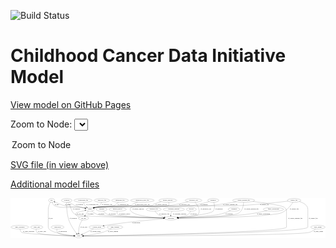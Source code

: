 <link rel='stylesheet' href="assets/style.css">
<link rel='stylesheet' href="https://unpkg.com/leaflet@1.5.1/dist/leaflet.css" integrity="sha512-xwE/Az9zrjBIphAcBb3F6JVqxf46+CDLwfLMHloNu6KEQCAWi6HcDUbeOfBIptF7tcCzusKFjFw2yuvEpDL9wQ==" crossorigin="">
<script type="text/javascript" src="https://code.jquery.com/jquery-3.2.1.min.js"></script>
<script type="text/javascript"  src="https://unpkg.com/leaflet@1.5.1/dist/leaflet.js"></script>
<script type="text/javascript" src="assets/actions.js"></script>

![Build Status](https://github.com/CBIIT/ccdi-model/actions/workflows/model-test-and-deploy.yml/badge.svg)

# Childhood Cancer Data Initiative Model

[View model on GitHub Pages](https://cbiit.github.io/ccdi-model/)



Zoom to Node: <select id="node_select">
  <option value="">Zoom to Node</option>
</select>
<div id="model"></div>

<p>
<a href="./model-desc/ccdi-model.svg">SVG file (in view above)</a>
<p>
<a href="./model-desc">Additional model files</a>
<div id='graph' style='display:off;'>
<svg width="3072pt" height="392pt"
 viewBox="0.00 0.00 3072.29 392.00" xmlns="http://www.w3.org/2000/svg" xmlns:xlink="http://www.w3.org/1999/xlink">
<g id="graph0" class="graph" transform="scale(1 1) rotate(0) translate(4 388)">
<title>Perl</title>
<polygon fill="#ffffff" stroke="transparent" points="-4,4 -4,-388 3068.286,-388 3068.286,4 -4,4"/>
<!-- study_personnel -->
<g id="node1" class="node">
<title>study_personnel</title>
<ellipse fill="none" stroke="#000000" cx="87.0923" cy="-105" rx="87.1846" ry="18"/>
<text text-anchor="middle" x="87.0923" y="-101.3" font-family="Times,serif" font-size="14.00" fill="#000000">study_personnel</text>
</g>
<!-- study -->
<g id="node13" class="node">
<title>study</title>
<ellipse fill="none" stroke="#000000" cx="661.0923" cy="-18" rx="36.2938" ry="18"/>
<text text-anchor="middle" x="661.0923" y="-14.3" font-family="Times,serif" font-size="14.00" fill="#000000">study</text>
</g>
<!-- study_personnel&#45;&gt;study -->
<g id="edge1" class="edge">
<title>study_personnel&#45;&gt;study</title>
<path fill="none" stroke="#000000" d="M88.1702,-86.9962C89.8704,-75.6593 94.04,-61.7501 104.0923,-54 124.1731,-38.5181 483.842,-24.2845 614.3103,-19.6095"/>
<polygon fill="#000000" stroke="#000000" points="614.5252,-23.1041 624.3945,-19.2508 614.2764,-16.1085 614.5252,-23.1041"/>
<text text-anchor="middle" x="173.5923" y="-57.8" font-family="Times,serif" font-size="14.00" fill="#000000">of_study_personnel</text>
</g>
<!-- survival -->
<g id="node2" class="node">
<title>survival</title>
<ellipse fill="none" stroke="#000000" cx="1760.0923" cy="-279" rx="48.1917" ry="18"/>
<text text-anchor="middle" x="1760.0923" y="-275.3" font-family="Times,serif" font-size="14.00" fill="#000000">survival</text>
</g>
<!-- participant -->
<g id="node14" class="node">
<title>participant</title>
<ellipse fill="none" stroke="#000000" cx="1561.0923" cy="-192" rx="62.2891" ry="18"/>
<text text-anchor="middle" x="1561.0923" y="-188.3" font-family="Times,serif" font-size="14.00" fill="#000000">participant</text>
</g>
<!-- survival&#45;&gt;participant -->
<g id="edge34" class="edge">
<title>survival&#45;&gt;participant</title>
<path fill="none" stroke="#000000" d="M1753.1478,-261.0183C1747.9144,-249.8395 1739.6474,-236.0998 1728.0923,-228 1711.9289,-216.6699 1667.4267,-207.3896 1628.4244,-201.0904"/>
<polygon fill="#000000" stroke="#000000" points="1628.5461,-197.5668 1618.1244,-199.4738 1627.4607,-204.4821 1628.5461,-197.5668"/>
<text text-anchor="middle" x="1781.5923" y="-231.8" font-family="Times,serif" font-size="14.00" fill="#000000">of_survival</text>
</g>
<!-- treatment -->
<g id="node3" class="node">
<title>treatment</title>
<ellipse fill="none" stroke="#000000" cx="2176.0923" cy="-279" rx="57.6901" ry="18"/>
<text text-anchor="middle" x="2176.0923" y="-275.3" font-family="Times,serif" font-size="14.00" fill="#000000">treatment</text>
</g>
<!-- treatment&#45;&gt;participant -->
<g id="edge31" class="edge">
<title>treatment&#45;&gt;participant</title>
<path fill="none" stroke="#000000" d="M2141.3826,-264.5209C2111.2078,-252.6058 2066.0282,-236.3653 2025.0923,-228 1952.1653,-213.0974 1743.8624,-200.9983 1632.8245,-195.3868"/>
<polygon fill="#000000" stroke="#000000" points="1632.8794,-191.8852 1622.7167,-194.8803 1632.529,-198.8764 1632.8794,-191.8852"/>
<text text-anchor="middle" x="2127.0923" y="-231.8" font-family="Times,serif" font-size="14.00" fill="#000000">of_treatment</text>
</g>
<!-- study_arm -->
<g id="node4" class="node">
<title>study_arm</title>
<ellipse fill="none" stroke="#000000" cx="252.0923" cy="-105" rx="59.5901" ry="18"/>
<text text-anchor="middle" x="252.0923" y="-101.3" font-family="Times,serif" font-size="14.00" fill="#000000">study_arm</text>
</g>
<!-- study_arm&#45;&gt;study -->
<g id="edge27" class="edge">
<title>study_arm&#45;&gt;study</title>
<path fill="none" stroke="#000000" d="M246.9532,-86.7085C245.0973,-75.836 245.1139,-62.5437 253.0923,-54 277.3446,-28.0293 512.4622,-20.6671 614.3716,-18.6874"/>
<polygon fill="#000000" stroke="#000000" points="614.4527,-22.1865 624.3861,-18.5019 614.323,-15.1877 614.4527,-22.1865"/>
<text text-anchor="middle" x="301.5923" y="-57.8" font-family="Times,serif" font-size="14.00" fill="#000000">of_study_arm</text>
</g>
<!-- laboratory_test -->
<g id="node5" class="node">
<title>laboratory_test</title>
<ellipse fill="none" stroke="#000000" cx="1781.0923" cy="-366" rx="81.7856" ry="18"/>
<text text-anchor="middle" x="1781.0923" y="-362.3" font-family="Times,serif" font-size="14.00" fill="#000000">laboratory_test</text>
</g>
<!-- sample -->
<g id="node12" class="node">
<title>sample</title>
<ellipse fill="none" stroke="#000000" cx="770.0923" cy="-279" rx="44.393" ry="18"/>
<text text-anchor="middle" x="770.0923" y="-275.3" font-family="Times,serif" font-size="14.00" fill="#000000">sample</text>
</g>
<!-- laboratory_test&#45;&gt;sample -->
<g id="edge40" class="edge">
<title>laboratory_test&#45;&gt;sample</title>
<path fill="none" stroke="#000000" d="M1728.8972,-352.0566C1680.3904,-339.7927 1605.9291,-322.7263 1540.0923,-315 1381.7951,-296.4231 980.0067,-324.9461 823.0923,-297 819.3821,-296.3392 815.5797,-295.4656 811.7982,-294.4587"/>
<polygon fill="#000000" stroke="#000000" points="812.4968,-291.0155 801.9148,-291.537 810.5123,-297.7284 812.4968,-291.0155"/>
<text text-anchor="middle" x="1692.5923" y="-318.8" font-family="Times,serif" font-size="14.00" fill="#000000">of_laboratory_test</text>
</g>
<!-- laboratory_test&#45;&gt;participant -->
<g id="edge39" class="edge">
<title>laboratory_test&#45;&gt;participant</title>
<path fill="none" stroke="#000000" d="M1796.4278,-348.1308C1819.0834,-319.5084 1855.6849,-263.0475 1825.0923,-228 1812.5088,-213.5842 1705.8991,-202.7639 1632.0692,-196.9138"/>
<polygon fill="#000000" stroke="#000000" points="1632.1235,-193.4075 1621.8822,-196.1214 1631.5806,-200.3864 1632.1235,-193.4075"/>
<text text-anchor="middle" x="1902.5923" y="-275.3" font-family="Times,serif" font-size="14.00" fill="#000000">of_laboratory_test</text>
</g>
<!-- family_relationship -->
<g id="node6" class="node">
<title>family_relationship</title>
<ellipse fill="none" stroke="#000000" cx="2560.0923" cy="-279" rx="100.1823" ry="18"/>
<text text-anchor="middle" x="2560.0923" y="-275.3" font-family="Times,serif" font-size="14.00" fill="#000000">family_relationship</text>
</g>
<!-- family_relationship&#45;&gt;participant -->
<g id="edge28" class="edge">
<title>family_relationship&#45;&gt;participant</title>
<path fill="none" stroke="#000000" d="M2497.4228,-264.9579C2441.7154,-253.0665 2357.9008,-236.6181 2284.0923,-228 2159.6556,-213.4704 1790.5215,-199.7371 1633.3046,-194.3724"/>
<polygon fill="#000000" stroke="#000000" points="1633.3734,-190.8728 1623.2603,-194.0312 1633.1357,-197.8687 1633.3734,-190.8728"/>
<text text-anchor="middle" x="2462.5923" y="-231.8" font-family="Times,serif" font-size="14.00" fill="#000000">of_family_relationship</text>
</g>
<!-- pdx -->
<g id="node7" class="node">
<title>pdx</title>
<ellipse fill="none" stroke="#000000" cx="397.0923" cy="-366" rx="27.8951" ry="18"/>
<text text-anchor="middle" x="397.0923" y="-362.3" font-family="Times,serif" font-size="14.00" fill="#000000">pdx</text>
</g>
<!-- pdx&#45;&gt;sample -->
<g id="edge19" class="edge">
<title>pdx&#45;&gt;sample</title>
<path fill="none" stroke="#000000" d="M401.7942,-347.7765C405.7569,-336.3467 412.6627,-322.4167 424.0923,-315 473.9778,-282.629 632.2541,-305.632 691.0923,-297 701.3219,-295.4992 712.1895,-293.3765 722.4857,-291.1126"/>
<polygon fill="#000000" stroke="#000000" points="723.5743,-294.4543 732.5465,-288.8194 722.0187,-287.6293 723.5743,-294.4543"/>
<text text-anchor="middle" x="448.0923" y="-318.8" font-family="Times,serif" font-size="14.00" fill="#000000">of_pdx</text>
</g>
<!-- pdx&#45;&gt;study -->
<g id="edge18" class="edge">
<title>pdx&#45;&gt;study</title>
<path fill="none" stroke="#000000" d="M386.4692,-349.0566C376.8223,-332.0255 364.0923,-304.6852 364.0923,-279 364.0923,-279 364.0923,-279 364.0923,-105 364.0923,-53.3576 531.5591,-30.2165 614.9887,-21.8923"/>
<polygon fill="#000000" stroke="#000000" points="615.3545,-25.3733 624.9712,-20.927 614.6807,-18.4058 615.3545,-25.3733"/>
<text text-anchor="middle" x="388.0923" y="-188.3" font-family="Times,serif" font-size="14.00" fill="#000000">of_pdx</text>
</g>
<!-- exposure -->
<g id="node8" class="node">
<title>exposure</title>
<ellipse fill="none" stroke="#000000" cx="885.0923" cy="-279" rx="53.0913" ry="18"/>
<text text-anchor="middle" x="885.0923" y="-275.3" font-family="Times,serif" font-size="14.00" fill="#000000">exposure</text>
</g>
<!-- exposure&#45;&gt;participant -->
<g id="edge8" class="edge">
<title>exposure&#45;&gt;participant</title>
<path fill="none" stroke="#000000" d="M899.9437,-261.4641C911.0491,-249.7096 927.3281,-235.1248 945.0923,-228 994.3578,-208.2407 1336.565,-197.4988 1488.5917,-193.6552"/>
<polygon fill="#000000" stroke="#000000" points="1488.8545,-197.1498 1498.764,-193.4011 1488.6797,-190.152 1488.8545,-197.1498"/>
<text text-anchor="middle" x="988.5923" y="-231.8" font-family="Times,serif" font-size="14.00" fill="#000000">of_exposure</text>
</g>
<!-- medical_history -->
<g id="node9" class="node">
<title>medical_history</title>
<ellipse fill="none" stroke="#000000" cx="1041.0923" cy="-279" rx="85.2851" ry="18"/>
<text text-anchor="middle" x="1041.0923" y="-275.3" font-family="Times,serif" font-size="14.00" fill="#000000">medical_history</text>
</g>
<!-- medical_history&#45;&gt;participant -->
<g id="edge21" class="edge">
<title>medical_history&#45;&gt;participant</title>
<path fill="none" stroke="#000000" d="M1035.897,-260.6556C1034.02,-249.7632 1034.0341,-236.4685 1042.0923,-228 1057.2491,-212.0713 1349.7092,-199.5435 1488.7853,-194.4607"/>
<polygon fill="#000000" stroke="#000000" points="1489.0648,-197.953 1498.9315,-194.0932 1488.8113,-190.9575 1489.0648,-197.953"/>
<text text-anchor="middle" x="1110.0923" y="-231.8" font-family="Times,serif" font-size="14.00" fill="#000000">of_medical_history</text>
</g>
<!-- publication -->
<g id="node10" class="node">
<title>publication</title>
<ellipse fill="none" stroke="#000000" cx="455.0923" cy="-105" rx="63.0888" ry="18"/>
<text text-anchor="middle" x="455.0923" y="-101.3" font-family="Times,serif" font-size="14.00" fill="#000000">publication</text>
</g>
<!-- publication&#45;&gt;study -->
<g id="edge35" class="edge">
<title>publication&#45;&gt;study</title>
<path fill="none" stroke="#000000" d="M449.3195,-86.9917C447.0688,-76.2258 446.5678,-62.9461 454.0923,-54 474.1651,-30.135 559.7635,-22.0896 614.4054,-19.3779"/>
<polygon fill="#000000" stroke="#000000" points="614.7276,-22.867 624.5587,-18.9173 614.4103,-15.8742 614.7276,-22.867"/>
<text text-anchor="middle" x="505.0923" y="-57.8" font-family="Times,serif" font-size="14.00" fill="#000000">of_publication</text>
</g>
<!-- synonym -->
<g id="node11" class="node">
<title>synonym</title>
<ellipse fill="none" stroke="#000000" cx="544.0923" cy="-366" rx="51.9908" ry="18"/>
<text text-anchor="middle" x="544.0923" y="-362.3" font-family="Times,serif" font-size="14.00" fill="#000000">synonym</text>
</g>
<!-- synonym&#45;&gt;sample -->
<g id="edge36" class="edge">
<title>synonym&#45;&gt;sample</title>
<path fill="none" stroke="#000000" d="M566.3742,-349.4748C582.304,-338.344 604.6348,-324.0896 626.0923,-315 635.0228,-311.217 683.2493,-299.4334 721.4655,-290.3674"/>
<polygon fill="#000000" stroke="#000000" points="722.5096,-293.7172 731.4357,-288.0097 720.8986,-286.905 722.5096,-293.7172"/>
<text text-anchor="middle" x="668.5923" y="-318.8" font-family="Times,serif" font-size="14.00" fill="#000000">of_synonym</text>
</g>
<!-- synonym&#45;&gt;study -->
<g id="edge37" class="edge">
<title>synonym&#45;&gt;study</title>
<path fill="none" stroke="#000000" d="M543.4682,-347.9619C542.8257,-313.259 544.1029,-235.2188 565.0923,-174 582.3646,-123.6225 618.1214,-72.397 640.7869,-42.9918"/>
<polygon fill="#000000" stroke="#000000" points="643.6788,-44.9755 647.0859,-34.9435 638.1664,-40.6612 643.6788,-44.9755"/>
<text text-anchor="middle" x="607.5923" y="-188.3" font-family="Times,serif" font-size="14.00" fill="#000000">of_synonym</text>
</g>
<!-- synonym&#45;&gt;participant -->
<g id="edge38" class="edge">
<title>synonym&#45;&gt;participant</title>
<path fill="none" stroke="#000000" d="M555.6365,-348.1047C559.3242,-342.3419 563.4047,-335.9166 567.0923,-330 595.1529,-284.9775 583.3629,-254.8932 629.0923,-228 665.9137,-206.3456 1275.4287,-195.9283 1488.3677,-192.9373"/>
<polygon fill="#000000" stroke="#000000" points="1488.556,-196.4351 1498.5063,-192.7963 1488.4586,-189.4358 1488.556,-196.4351"/>
<text text-anchor="middle" x="639.5923" y="-275.3" font-family="Times,serif" font-size="14.00" fill="#000000">of_synonym</text>
</g>
<!-- sample&#45;&gt;pdx -->
<g id="edge15" class="edge">
<title>sample&#45;&gt;pdx</title>
<path fill="none" stroke="#000000" d="M732.5,-288.5224C719.4553,-291.5713 704.691,-294.739 691.0923,-297 616.1432,-309.4613 594.7485,-296.3614 521.0923,-315 488.4206,-323.2675 453.0428,-338.4959 428.4697,-350.1673"/>
<polygon fill="#000000" stroke="#000000" points="426.7691,-347.1017 419.2867,-354.6026 429.8136,-353.405 426.7691,-347.1017"/>
<text text-anchor="middle" x="557.5923" y="-318.8" font-family="Times,serif" font-size="14.00" fill="#000000">of_sample</text>
</g>
<!-- sample&#45;&gt;participant -->
<g id="edge16" class="edge">
<title>sample&#45;&gt;participant</title>
<path fill="none" stroke="#000000" d="M788.2538,-262.3978C802.5522,-250.4475 823.5956,-235.2123 845.0923,-228 904.8617,-207.9469 1318.5186,-197.0857 1488.4561,-193.4277"/>
<polygon fill="#000000" stroke="#000000" points="1488.6374,-196.9247 1498.5606,-193.2125 1488.4883,-189.9263 1488.6374,-196.9247"/>
<text text-anchor="middle" x="881.5923" y="-231.8" font-family="Times,serif" font-size="14.00" fill="#000000">of_sample</text>
</g>
<!-- cell_line -->
<g id="node15" class="node">
<title>cell_line</title>
<ellipse fill="none" stroke="#000000" cx="708.0923" cy="-192" rx="49.2915" ry="18"/>
<text text-anchor="middle" x="708.0923" y="-188.3" font-family="Times,serif" font-size="14.00" fill="#000000">cell_line</text>
</g>
<!-- sample&#45;&gt;cell_line -->
<g id="edge14" class="edge">
<title>sample&#45;&gt;cell_line</title>
<path fill="none" stroke="#000000" d="M754.9585,-261.7994C750.0434,-255.9652 744.6782,-249.3222 740.0923,-243 734.4736,-235.254 728.7813,-226.5261 723.7865,-218.5091"/>
<polygon fill="#000000" stroke="#000000" points="726.6914,-216.5507 718.4847,-209.85 720.7215,-220.206 726.6914,-216.5507"/>
<text text-anchor="middle" x="776.5923" y="-231.8" font-family="Times,serif" font-size="14.00" fill="#000000">of_sample</text>
</g>
<!-- consent_group -->
<g id="node23" class="node">
<title>consent_group</title>
<ellipse fill="none" stroke="#000000" cx="839.0923" cy="-105" rx="79.0865" ry="18"/>
<text text-anchor="middle" x="839.0923" y="-101.3" font-family="Times,serif" font-size="14.00" fill="#000000">consent_group</text>
</g>
<!-- participant&#45;&gt;consent_group -->
<g id="edge7" class="edge">
<title>participant&#45;&gt;consent_group</title>
<path fill="none" stroke="#000000" d="M1500.6299,-187.2535C1387.7147,-177.9807 1137.2819,-155.4864 928.0923,-123 921.2893,-121.9435 914.2173,-120.7237 907.1661,-119.4269"/>
<polygon fill="#000000" stroke="#000000" points="907.3601,-115.9016 896.8838,-117.4821 906.0591,-122.7797 907.3601,-115.9016"/>
<text text-anchor="middle" x="1221.5923" y="-144.8" font-family="Times,serif" font-size="14.00" fill="#000000">of_participant</text>
</g>
<!-- cell_line&#45;&gt;sample -->
<g id="edge3" class="edge">
<title>cell_line&#45;&gt;sample</title>
<path fill="none" stroke="#000000" d="M669.1019,-203.442C645.7993,-212.3246 623.0427,-225.9819 636.0923,-243 638.8507,-246.5973 684.7061,-258.4135 722.0162,-267.538"/>
<polygon fill="#000000" stroke="#000000" points="721.233,-270.9495 731.7769,-269.9118 722.8872,-264.1477 721.233,-270.9495"/>
<text text-anchor="middle" x="676.5923" y="-231.8" font-family="Times,serif" font-size="14.00" fill="#000000">of_cell_line</text>
</g>
<!-- cell_line&#45;&gt;study -->
<g id="edge2" class="edge">
<title>cell_line&#45;&gt;study</title>
<path fill="none" stroke="#000000" d="M695.7343,-174.4757C686.9597,-161.0513 675.7678,-141.7145 670.0923,-123 662.4611,-97.8369 660.5617,-67.834 660.3635,-46.3561"/>
<polygon fill="#000000" stroke="#000000" points="663.8637,-46.2735 660.3893,-36.2645 656.8637,-46.2555 663.8637,-46.2735"/>
<text text-anchor="middle" x="710.5923" y="-101.3" font-family="Times,serif" font-size="14.00" fill="#000000">of_cell_line</text>
</g>
<!-- pathology_file -->
<g id="node16" class="node">
<title>pathology_file</title>
<ellipse fill="none" stroke="#000000" cx="888.0923" cy="-366" rx="76.0865" ry="18"/>
<text text-anchor="middle" x="888.0923" y="-362.3" font-family="Times,serif" font-size="14.00" fill="#000000">pathology_file</text>
</g>
<!-- pathology_file&#45;&gt;sample -->
<g id="edge6" class="edge">
<title>pathology_file&#45;&gt;sample</title>
<path fill="none" stroke="#000000" d="M884.0945,-347.8745C880.8694,-337.0646 875.3082,-323.7796 866.0923,-315 863.9305,-312.9406 837.6586,-303.149 813.1462,-294.297"/>
<polygon fill="#000000" stroke="#000000" points="814.1325,-290.9323 803.5381,-290.8418 811.7637,-297.5194 814.1325,-290.9323"/>
<text text-anchor="middle" x="938.0923" y="-318.8" font-family="Times,serif" font-size="14.00" fill="#000000">of_pathology_file</text>
</g>
<!-- sequencing_file -->
<g id="node17" class="node">
<title>sequencing_file</title>
<ellipse fill="none" stroke="#000000" cx="1065.0923" cy="-366" rx="83.3857" ry="18"/>
<text text-anchor="middle" x="1065.0923" y="-362.3" font-family="Times,serif" font-size="14.00" fill="#000000">sequencing_file</text>
</g>
<!-- sequencing_file&#45;&gt;sample -->
<g id="edge32" class="edge">
<title>sequencing_file&#45;&gt;sample</title>
<path fill="none" stroke="#000000" d="M1049.0378,-348.1886C1037.4814,-336.627 1020.8524,-322.3839 1003.0923,-315 928.8538,-284.135 901.6653,-314.0378 823.0923,-297 819.5102,-296.2233 815.8331,-295.2846 812.1667,-294.2487"/>
<polygon fill="#000000" stroke="#000000" points="813.1454,-290.8881 802.5595,-291.3237 811.1065,-297.5846 813.1454,-290.8881"/>
<text text-anchor="middle" x="1094.5923" y="-318.8" font-family="Times,serif" font-size="14.00" fill="#000000">of_sequencing_file</text>
</g>
<!-- diagnosis -->
<g id="node18" class="node">
<title>diagnosis</title>
<ellipse fill="none" stroke="#000000" cx="1973.0923" cy="-366" rx="54.6905" ry="18"/>
<text text-anchor="middle" x="1973.0923" y="-362.3" font-family="Times,serif" font-size="14.00" fill="#000000">diagnosis</text>
</g>
<!-- diagnosis&#45;&gt;sample -->
<g id="edge26" class="edge">
<title>diagnosis&#45;&gt;sample</title>
<path fill="none" stroke="#000000" d="M1933.1308,-353.5775C1891.0554,-341.1535 1822.6442,-322.8032 1762.0923,-315 1555.099,-288.3251 1028.6717,-332.9844 823.0923,-297 819.3801,-296.3502 815.5764,-295.4842 811.794,-294.4825"/>
<polygon fill="#000000" stroke="#000000" points="812.4908,-291.039 801.9092,-291.5688 810.5115,-297.7534 812.4908,-291.039"/>
<text text-anchor="middle" x="1883.5923" y="-318.8" font-family="Times,serif" font-size="14.00" fill="#000000">of_diagnosis</text>
</g>
<!-- diagnosis&#45;&gt;participant -->
<g id="edge25" class="edge">
<title>diagnosis&#45;&gt;participant</title>
<path fill="none" stroke="#000000" d="M1978.9743,-347.8774C1985.1519,-325.0568 1991.5282,-285.8371 1972.0923,-261 1951.2834,-234.4085 1742.2863,-209.909 1630.6149,-198.5897"/>
<polygon fill="#000000" stroke="#000000" points="1630.7493,-195.0857 1620.4495,-197.5685 1630.0495,-202.0506 1630.7493,-195.0857"/>
<text text-anchor="middle" x="2029.5923" y="-275.3" font-family="Times,serif" font-size="14.00" fill="#000000">of_diagnosis</text>
</g>
<!-- clinical_measure_file -->
<g id="node19" class="node">
<title>clinical_measure_file</title>
<ellipse fill="none" stroke="#000000" cx="2270.0923" cy="-366" rx="108.5808" ry="18"/>
<text text-anchor="middle" x="2270.0923" y="-362.3" font-family="Times,serif" font-size="14.00" fill="#000000">clinical_measure_file</text>
</g>
<!-- clinical_measure_file&#45;&gt;sample -->
<g id="edge23" class="edge">
<title>clinical_measure_file&#45;&gt;sample</title>
<path fill="none" stroke="#000000" d="M2198.5485,-352.3651C2130.3573,-340.0447 2024.6472,-322.6992 1932.0923,-315 1809.278,-304.7837 944.5162,-318.0702 823.0923,-297 819.3792,-296.3557 815.5748,-295.4935 811.7919,-294.4942"/>
<polygon fill="#000000" stroke="#000000" points="812.4878,-291.0507 801.9064,-291.5845 810.5112,-297.7658 812.4878,-291.0507"/>
<text text-anchor="middle" x="2140.0923" y="-318.8" font-family="Times,serif" font-size="14.00" fill="#000000">of_clinical_measure_file</text>
</g>
<!-- clinical_measure_file&#45;&gt;study -->
<g id="edge24" class="edge">
<title>clinical_measure_file&#45;&gt;study</title>
<path fill="none" stroke="#000000" d="M2359.1344,-355.571C2469.5453,-341.8822 2646.0932,-317.2205 2669.0923,-297 2690.5774,-278.1106 2688.0923,-264.108 2688.0923,-235.5 2688.0923,-235.5 2688.0923,-235.5 2688.0923,-105 2688.0923,-53.736 1010.92,-23.7487 707.7681,-18.7472"/>
<polygon fill="#000000" stroke="#000000" points="707.6249,-15.2445 697.5687,-18.5798 707.5099,-22.2435 707.6249,-15.2445"/>
<text text-anchor="middle" x="2774.0923" y="-188.3" font-family="Times,serif" font-size="14.00" fill="#000000">of_clinical_measure_file</text>
</g>
<!-- clinical_measure_file&#45;&gt;participant -->
<g id="edge22" class="edge">
<title>clinical_measure_file&#45;&gt;participant</title>
<path fill="none" stroke="#000000" d="M2269.8245,-347.6589C2268.5792,-324.9673 2263.357,-286.2474 2243.0923,-261 2222.8122,-235.7335 2209.3683,-236.4553 2178.0923,-228 2077.4814,-200.8005 1774.272,-194.151 1633.8806,-192.5256"/>
<polygon fill="#000000" stroke="#000000" points="1633.6903,-189.0234 1623.6523,-192.4128 1633.613,-196.023 1633.6903,-189.0234"/>
<text text-anchor="middle" x="2346.0923" y="-275.3" font-family="Times,serif" font-size="14.00" fill="#000000">of_clinical_measure_file</text>
</g>
<!-- study_funding -->
<g id="node20" class="node">
<title>study_funding</title>
<ellipse fill="none" stroke="#000000" cx="1014.0923" cy="-105" rx="77.1866" ry="18"/>
<text text-anchor="middle" x="1014.0923" y="-101.3" font-family="Times,serif" font-size="14.00" fill="#000000">study_funding</text>
</g>
<!-- study_funding&#45;&gt;study -->
<g id="edge33" class="edge">
<title>study_funding&#45;&gt;study</title>
<path fill="none" stroke="#000000" d="M981.2115,-88.6979C957.0888,-77.3761 923.2426,-62.7984 892.0923,-54 829.4512,-36.3071 754.6396,-26.6538 707.4888,-21.9107"/>
<polygon fill="#000000" stroke="#000000" points="707.5746,-18.4026 697.2826,-20.9174 706.8965,-25.3697 707.5746,-18.4026"/>
<text text-anchor="middle" x="996.0923" y="-57.8" font-family="Times,serif" font-size="14.00" fill="#000000">of_study_funding</text>
</g>
<!-- cytogenomic_file -->
<g id="node21" class="node">
<title>cytogenomic_file</title>
<ellipse fill="none" stroke="#000000" cx="704.0923" cy="-366" rx="89.8845" ry="18"/>
<text text-anchor="middle" x="704.0923" y="-362.3" font-family="Times,serif" font-size="14.00" fill="#000000">cytogenomic_file</text>
</g>
<!-- cytogenomic_file&#45;&gt;sample -->
<g id="edge20" class="edge">
<title>cytogenomic_file&#45;&gt;sample</title>
<path fill="none" stroke="#000000" d="M708.1979,-347.7924C711.1498,-337.4732 715.8998,-324.7232 723.0923,-315 727.0234,-309.6857 731.9456,-304.7695 737.1128,-300.3868"/>
<polygon fill="#000000" stroke="#000000" points="739.6092,-302.8776 745.3272,-293.9582 735.2951,-297.365 739.6092,-302.8776"/>
<text text-anchor="middle" x="794.5923" y="-318.8" font-family="Times,serif" font-size="14.00" fill="#000000">of_cytogenomic_file</text>
</g>
<!-- generic_file -->
<g id="node22" class="node">
<title>generic_file</title>
<ellipse fill="none" stroke="#000000" cx="2762.0923" cy="-366" rx="65.7887" ry="18"/>
<text text-anchor="middle" x="2762.0923" y="-362.3" font-family="Times,serif" font-size="14.00" fill="#000000">generic_file</text>
</g>
<!-- generic_file&#45;&gt;sample -->
<g id="edge11" class="edge">
<title>generic_file&#45;&gt;sample</title>
<path fill="none" stroke="#000000" d="M2701.9782,-358.6C2603.5375,-346.851 2401.7234,-324.3085 2230.0923,-315 2073.9756,-306.5329 977.1821,-323.4659 823.0923,-297 819.3781,-296.3621 815.5729,-295.5043 811.7895,-294.508"/>
<polygon fill="#000000" stroke="#000000" points="812.4844,-291.0643 801.9032,-291.6029 810.5108,-297.7803 812.4844,-291.0643"/>
<text text-anchor="middle" x="2473.0923" y="-318.8" font-family="Times,serif" font-size="14.00" fill="#000000">of_generic_file</text>
</g>
<!-- generic_file&#45;&gt;study -->
<g id="edge12" class="edge">
<title>generic_file&#45;&gt;study</title>
<path fill="none" stroke="#000000" d="M2813.1342,-354.6502C2851.0025,-342.8675 2896.0923,-320.1895 2896.0923,-279 2896.0923,-279 2896.0923,-279 2896.0923,-105 2896.0923,-48.2168 1029.2441,-22.5568 707.9069,-18.5605"/>
<polygon fill="#000000" stroke="#000000" points="707.6032,-15.0566 697.5607,-18.4327 707.5167,-22.0561 707.6032,-15.0566"/>
<text text-anchor="middle" x="2949.0923" y="-188.3" font-family="Times,serif" font-size="14.00" fill="#000000">of_generic_file</text>
</g>
<!-- generic_file&#45;&gt;participant -->
<g id="edge10" class="edge">
<title>generic_file&#45;&gt;participant</title>
<path fill="none" stroke="#000000" d="M2750.9369,-347.8502C2735.4845,-324.2544 2705.3326,-283.4203 2669.0923,-261 2620.9589,-231.2219 2602.0624,-236.4205 2546.0923,-228 2370.1871,-201.5358 1830.3371,-194.3124 1633.7014,-192.5323"/>
<polygon fill="#000000" stroke="#000000" points="1633.5107,-189.0306 1623.4801,-192.4419 1633.4487,-196.0303 1633.5107,-189.0306"/>
<text text-anchor="middle" x="2764.0923" y="-275.3" font-family="Times,serif" font-size="14.00" fill="#000000">of_generic_file</text>
</g>
<!-- consent_group&#45;&gt;study -->
<g id="edge9" class="edge">
<title>consent_group&#45;&gt;study</title>
<path fill="none" stroke="#000000" d="M805.6118,-88.636C774.4901,-73.4248 728.2879,-50.8428 696.5475,-35.3292"/>
<polygon fill="#000000" stroke="#000000" points="697.7152,-32.0043 687.194,-30.7576 694.6413,-38.2933 697.7152,-32.0043"/>
<text text-anchor="middle" x="824.5923" y="-57.8" font-family="Times,serif" font-size="14.00" fill="#000000">of_consent_group</text>
</g>
<!-- methylation_array_file -->
<g id="node24" class="node">
<title>methylation_array_file</title>
<ellipse fill="none" stroke="#000000" cx="1282.0923" cy="-366" rx="115.8798" ry="18"/>
<text text-anchor="middle" x="1282.0923" y="-362.3" font-family="Times,serif" font-size="14.00" fill="#000000">methylation_array_file</text>
</g>
<!-- methylation_array_file&#45;&gt;sample -->
<g id="edge17" class="edge">
<title>methylation_array_file&#45;&gt;sample</title>
<path fill="none" stroke="#000000" d="M1235.107,-349.3564C1220.4645,-343.7087 1204.4084,-337.0342 1190.0923,-330 1178.4626,-324.2858 1177.4845,-318.7859 1165.0923,-315 1092.308,-292.7639 897.828,-311.3725 823.0923,-297 819.4422,-296.298 815.6996,-295.404 811.9738,-294.391"/>
<polygon fill="#000000" stroke="#000000" points="812.8083,-290.9876 802.225,-291.4816 810.8065,-297.6952 812.8083,-290.9876"/>
<text text-anchor="middle" x="1281.5923" y="-318.8" font-family="Times,serif" font-size="14.00" fill="#000000">of_methylation_array_file</text>
</g>
<!-- study_admin -->
<g id="node25" class="node">
<title>study_admin</title>
<ellipse fill="none" stroke="#000000" cx="2994.0923" cy="-105" rx="70.3881" ry="18"/>
<text text-anchor="middle" x="2994.0923" y="-101.3" font-family="Times,serif" font-size="14.00" fill="#000000">study_admin</text>
</g>
<!-- study_admin&#45;&gt;study -->
<g id="edge13" class="edge">
<title>study_admin&#45;&gt;study</title>
<path fill="none" stroke="#000000" d="M2972.8033,-87.6614C2956.6685,-75.6716 2933.3695,-60.7144 2910.0923,-54 2800.5922,-22.4143 1020.2097,-18.4981 707.727,-18.0535"/>
<polygon fill="#000000" stroke="#000000" points="707.657,-14.5535 697.6522,-18.0396 707.6473,-21.5535 707.657,-14.5535"/>
<text text-anchor="middle" x="2998.5923" y="-57.8" font-family="Times,serif" font-size="14.00" fill="#000000">of_study_admin</text>
</g>
<!-- radiology_file -->
<g id="node26" class="node">
<title>radiology_file</title>
<ellipse fill="none" stroke="#000000" cx="1393.0923" cy="-279" rx="73.387" ry="18"/>
<text text-anchor="middle" x="1393.0923" y="-275.3" font-family="Times,serif" font-size="14.00" fill="#000000">radiology_file</text>
</g>
<!-- radiology_file&#45;&gt;participant -->
<g id="edge29" class="edge">
<title>radiology_file&#45;&gt;participant</title>
<path fill="none" stroke="#000000" d="M1404.5623,-261.0598C1412.4688,-250.0424 1423.9061,-236.4659 1437.0923,-228 1454.9242,-216.5514 1476.4948,-208.6491 1496.6115,-203.2351"/>
<polygon fill="#000000" stroke="#000000" points="1497.511,-206.6179 1506.3474,-200.7726 1495.7945,-199.8316 1497.511,-206.6179"/>
<text text-anchor="middle" x="1496.0923" y="-231.8" font-family="Times,serif" font-size="14.00" fill="#000000">of_radiology_file</text>
</g>
<!-- treatment_response -->
<g id="node27" class="node">
<title>treatment_response</title>
<ellipse fill="none" stroke="#000000" cx="1589.0923" cy="-279" rx="104.7816" ry="18"/>
<text text-anchor="middle" x="1589.0923" y="-275.3" font-family="Times,serif" font-size="14.00" fill="#000000">treatment_response</text>
</g>
<!-- treatment_response&#45;&gt;participant -->
<g id="edge30" class="edge">
<title>treatment_response&#45;&gt;participant</title>
<path fill="none" stroke="#000000" d="M1572.0795,-260.863C1568.044,-255.5001 1564.2793,-249.3528 1562.0923,-243 1559.6627,-235.9427 1558.7245,-228.0044 1558.559,-220.5302"/>
<polygon fill="#000000" stroke="#000000" points="1562.0606,-220.4823 1558.7646,-210.4132 1555.062,-220.34 1562.0606,-220.4823"/>
<text text-anchor="middle" x="1645.0923" y="-231.8" font-family="Times,serif" font-size="14.00" fill="#000000">of_treatment_response</text>
</g>
<!-- genetic_analysis -->
<g id="node28" class="node">
<title>genetic_analysis</title>
<ellipse fill="none" stroke="#000000" cx="1530.0923" cy="-366" rx="87.9851" ry="18"/>
<text text-anchor="middle" x="1530.0923" y="-362.3" font-family="Times,serif" font-size="14.00" fill="#000000">genetic_analysis</text>
</g>
<!-- genetic_analysis&#45;&gt;sample -->
<g id="edge4" class="edge">
<title>genetic_analysis&#45;&gt;sample</title>
<path fill="none" stroke="#000000" d="M1466.9755,-353.3884C1444.102,-347.6979 1418.4156,-339.9738 1396.0923,-330 1384.9498,-325.0217 1384.7319,-318.6684 1373.0923,-315 1256.4599,-278.2418 943.4029,-318.9001 823.0923,-297 819.3846,-296.3251 815.584,-295.4416 811.8037,-294.4282"/>
<polygon fill="#000000" stroke="#000000" points="812.5046,-290.9854 801.9221,-291.4962 810.5134,-297.6962 812.5046,-290.9854"/>
<text text-anchor="middle" x="1466.0923" y="-318.8" font-family="Times,serif" font-size="14.00" fill="#000000">of_genetic_analysis</text>
</g>
<!-- genetic_analysis&#45;&gt;participant -->
<g id="edge5" class="edge">
<title>genetic_analysis&#45;&gt;participant</title>
<path fill="none" stroke="#000000" d="M1538.6626,-347.6944C1542.3573,-336.8167 1544.2061,-323.5238 1536.0923,-315 1508.0963,-285.5894 1199.0882,-326.4106 1171.0923,-297 1160.0607,-285.411 1160.8112,-273.2597 1171.0923,-261 1210.8179,-213.629 1387.1676,-198.7625 1488.6,-194.1094"/>
<polygon fill="#000000" stroke="#000000" points="1488.9391,-197.598 1498.7769,-193.6652 1488.6338,-190.6047 1488.9391,-197.598"/>
<text text-anchor="middle" x="1241.0923" y="-275.3" font-family="Times,serif" font-size="14.00" fill="#000000">of_genetic_analysis</text>
</g>
</g>
</svg>
</div>
